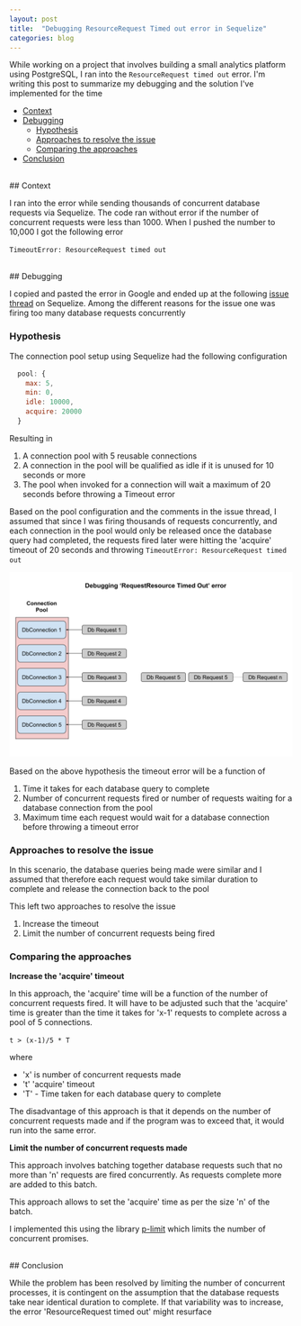 ```yaml
---
layout: post
title:  "Debugging ResourceRequest Timed out error in Sequelize"
categories: blog
---
```


While working on a project that involves building a small analytics platform using PostgreSQL, I ran into the `ResourceRequest timed out` error. I'm writing this post to summarize my debugging and the solution I've implemented for the time

- [Context](#context)
- [Debugging](#debugging)
  - [Hypothesis](#hypothesis)
  - [Approaches to resolve the issue](#approaches-to-resolve-the-issue)
  - [Comparing the approaches](#comparing-the-approaches)
- [Conclusion](#conclusion)

<br>
## Context

I ran into the error while sending thousands of concurrent database requests via Sequelize. The code ran without error if the number of concurrent requests were less than 1000. When I pushed the number to 10,000 I got the following error

`TimeoutError: ResourceRequest timed out`

<br>
## Debugging

I copied and pasted the error in Google and ended up at the following [issue thread](https://github.com/sequelize/sequelize/issues/7884) on Sequelize. Among the different reasons for the issue one was firing too many database requests concurrently

### Hypothesis

The connection pool setup using Sequelize had the following configuration

```javascript
  pool: {
    max: 5,
    min: 0,
    idle: 10000,
    acquire: 20000
  }
```

Resulting in 
1. A connection pool with 5 reusable connections
2. A connection in the pool will be qualified as idle if it is unused for 10 seconds or more
3. The pool when invoked for a connection will wait a maximum of 20 seconds before throwing a Timeout error

Based on the pool configuration and the comments in the issue thread, I assumed that since I was firing thousands of requests concurrently, and each connection in the pool would only be released once the database query had completed, the requests fired later were hitting the 'acquire' timeout of 20 seconds and throwing `TimeoutError: ResourceRequest timed out`

![sequelize-debugging](/assets/sequelize-debugging.svg)

Based on the above hypothesis the timeout error will be a function of 
1. Time it takes for each database query to complete
2. Number of concurrent requests fired or number of requests waiting for a database connection from the pool
3. Maximum time each request would wait for a database connection before throwing a timeout error

### Approaches to resolve the issue

In this scenario, the database queries being made were similar and I assumed that therefore each request would take similar duration to complete and release the connection back to the pool

This left two approaches to resolve the issue
1. Increase the timeout
2. Limit the number of concurrent requests being fired

### Comparing the approaches

**Increase the 'acquire' timeout**

In this approach, the 'acquire' time will be a function of the number of concurrent requests fired. It will have to be adjusted such that the 'acquire' time is greater than the time it takes for 'x-1' requests to complete across a pool of 5 connections. 

`t > (x-1)/5 * T`

where 
- 'x' is number of concurrent requests made 
- 't' 'acquire' timeout
- 'T' - Time taken for each database query to complete

The disadvantage of this approach is that it depends on the number of concurrent requests made and if the program was to exceed that, it would run into the same error.

**Limit the number of concurrent requests made**

This approach involves batching together database requests such that no more than 'n' requests are fired concurrently. As requests complete more are added to this batch.

This approach allows to set the 'acquire' time as per the size 'n' of the batch.

I implemented this using the library [p-limit](https://www.npmjs.com/package/p-limit) which limits the number of concurrent promises.

<br>
## Conclusion

While the problem has been resolved by limiting the number of concurrent processes, it is contingent on the assumption that the database requests take near identical duration to complete. If that variability was to increase, the error 'ResourceRequest timed out' might resurface

